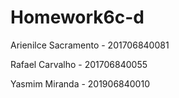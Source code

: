 # Homework6c-d

Arienilce Sacramento - 201706840081

Rafael Carvalho - 201706840055

Yasmim Miranda - 201906840010
